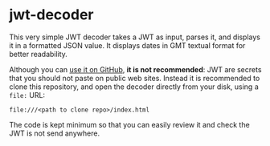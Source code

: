 # jwt-decoder

This very simple JWT decoder takes a JWT as input, parses it, and displays it in a formatted JSON value. It displays dates in GMT textual format for better readability.

Although you can [use it on GitHub](https://opotonniee.github.io/jwt-decoder/), **it is not recommended**: JWT are secrets that you should not paste on public web sites. Instead it is recommended to clone this repository, and open the decoder directly from your disk, using a `file:` URL:

`file:///<path to clone repo>/index.html`

The code is kept minimum so that you can easily review it and check the JWT is not send anywhere.
